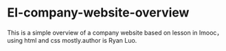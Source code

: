 # EI-company-website-overview
This is a simple overview of a company website based on lesson in Imooc，using html and css mostly.author is Ryan Luo.

